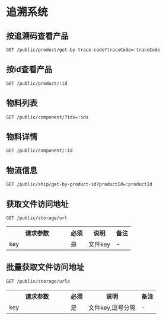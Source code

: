 # 追溯系统

## 按追溯码查看产品

```
GET /public/product/get-by-trace-code?traceCode=:traceCode
```

## 按id查看产品

```
GET /public/product/:id
```

## 物料列表

```
GET /public/component/?ids=:ids
```

## 物料详情

```
GET /public/component/:id
```

## 物流信息

```
GET /public/ship/get-by-product-id?productId=:productId
```

## 获取文件访问地址
`
GET /public/storage/url
`

<table>
    <tr>
        <th style="width:150px;">请求参数</th>
        <th>必须</th>
        <th>说明</th>
        <th>备注</th>
    </tr>
    <tr>
        <td>key</td>
        <td>是</td>
        <td>文件key</td>
        <td>-</td>
    </tr>
</table>

## 批量获取文件访问地址
`
GET /public/storage/urls
`

<table>
    <tr>
        <th style="width:150px;">请求参数</th>
        <th>必须</th>
        <th>说明</th>
        <th>备注</th>
    </tr>
    <tr>
        <td>key</td>
        <td>是</td>
        <td>文件key,逗号分隔</td>
        <td>-</td>
    </tr>
</table>
